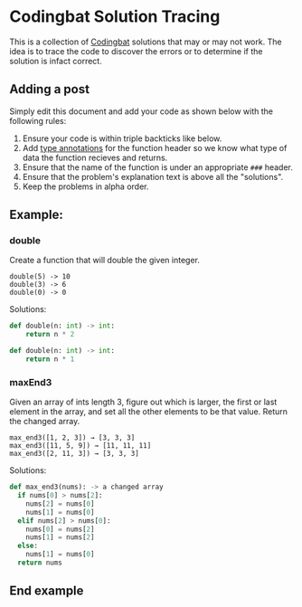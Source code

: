 # Codingbat Solution Tracing
This is a collection of [Codingbat](http://codingbat.com) solutions that may or may not work. 
The idea is to trace the code to discover the errors or to determine if the solution is infact correct.

## Adding a post
Simply edit this document and add your code as shown below with the following rules:
1. Ensure your code is within triple backticks like below. 
2. Add [type annotations](https://docs.python.org/3/library/typing.html) for the function header so we know what type of data the function recieves and returns.
3. Ensure that the name of the function is under an appropriate `###` header.
4. Ensure that the problem's explanation text is above all the "solutions". 
5. Keep the problems in alpha order.

## Example:
### double
Create a function that will double the given integer.
```
double(5) -> 10
double(3) -> 6
double(0) -> 0
```
Solutions:

```python
def double(n: int) -> int:
    return n * 2
```

```python
def double(n: int) -> int:
    return n * 1
```

### maxEnd3

Given an array of ints length 3, figure out which is larger, the first or 
last element in the array, and set all the other elements to be that value. 
Return the changed array.
```
max_end3([1, 2, 3]) → [3, 3, 3]
max_end3([11, 5, 9]) → [11, 11, 11]
max_end3([2, 11, 3]) → [3, 3, 3]
```
Solutions:

```python
def max_end3(nums): -> a changed array
  if nums[0] > nums[2]:
    nums[2] = nums[0]
    nums[1] = nums[0]
  elif nums[2] > nums[0]:
    nums[0] = nums[2]
    nums[1] = nums[2]
  else:
    nums[1] = nums[0]
  return nums
 ```

End example
---
